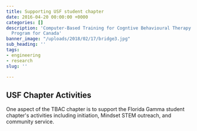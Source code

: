 ```yaml
---
title: Supporting USF student chapter
date: 2016-04-20 00:00:00 +0000
categories: []
description: 'Computer-Based Training for Cogntive Behavioural Therapy: An Addictions
  Program for Canada'
banner_image: "/uploads/2018/02/17/bridge3.jpg"
sub_heading: ''
tags:
- engineering
- research
slug: ''

---
```

## USF Chapter Activities

One aspect of the TBAC chapter is to support the Florida Gamma student chapter's activities including initiation, Mindset STEM outreach, and community service.